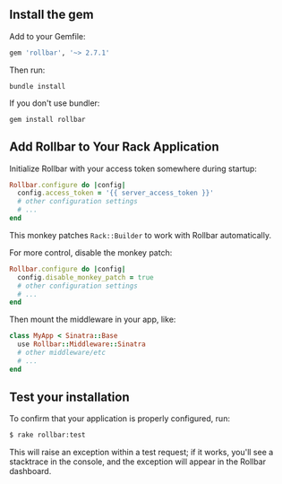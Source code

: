 ## Install the gem

Add to your Gemfile:

```ruby
gem 'rollbar', '~> 2.7.1'
```

Then run:

```shell
bundle install
```

If you don't use bundler:

```
gem install rollbar
```

## Add Rollbar to Your Rack Application

Initialize Rollbar with your access token somewhere during startup:

```ruby
Rollbar.configure do |config|
  config.access_token = '{{ server_access_token }}'
  # other configuration settings
  # ...
end
```

This monkey patches `Rack::Builder` to work with Rollbar automatically.

For more control, disable the monkey patch:

```ruby
Rollbar.configure do |config|
  config.disable_monkey_patch = true
  # other configuration settings
  # ...
end
```

Then mount the middleware in your app, like:

```ruby
class MyApp < Sinatra::Base
  use Rollbar::Middleware::Sinatra
  # other middleware/etc
  # ...
end
```

## Test your installation

To confirm that your application is properly configured, run:

```bash
$ rake rollbar:test
```

This will raise an exception within a test request; if it works, you'll see a stacktrace in the console, and the exception will appear in the Rollbar dashboard.
